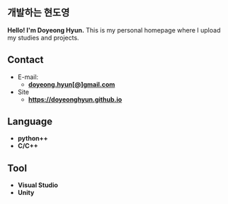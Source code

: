 ## 개발하는 현도영

**Hello! I'm Doyeong Hyun.** This is my personal homepage where I upload my studies and projects.

<!-- .slide -->
## Contact
- E-mail:
  - **[doyeong.hyun[@]gmail.com](mailto:doyeong.hyun@gmail.com)**
- Site
  - **<https://doyeonghyun.github.io>**
<!-- .slide vertical=true -->

<!-- .slide -->

## Language

- **python++**
- **C/C++**

<!-- .slide vertical=true -->
## Tool

- **Visual Studio**
- **Unity**
